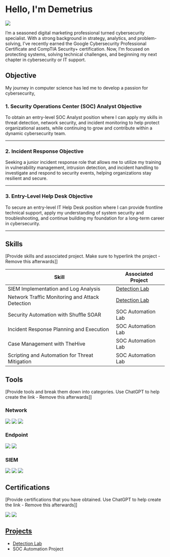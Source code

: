 # Hello, I'm Demetrius
<a href="https://www.linkedin.com/in/demetrius-banks"><img src="https://img.shields.io/badge/-LinkedIn-0072b1?&style=for-the-badge&logo=linkedin&logoColor=white" /></a>


I’m a seasoned digital marketing professional turned cybersecurity specialist. With a strong background in strategy, analytics, and problem-solving, I’ve recently earned the Google Cybersecurity Professional Certificate and CompTIA Security+ certification. Now, I’m focused on protecting systems, solving technical challenges, and beginning my next chapter in cybersecurity or IT support.



## Objective


My journey in computer science has led me to develop a passion for cybersecurity, 
### **1. Security Operations Center (SOC) Analyst Objective**

To obtain an entry-level SOC Analyst position where I can apply my skills in threat detection, network security, and incident monitoring to help protect organizational assets, while continuing to grow and contribute within a dynamic cybersecurity team.

---

### **2. Incident Response Objective**

Seeking a junior incident response role that allows me to utilize my training in vulnerability management, intrusion detection, and incident handling to investigate and respond to security events, helping organizations stay resilient and secure.

---

### **3. Entry-Level Help Desk Objective**

To secure an entry-level IT Help Desk position where I can provide frontline technical support, apply my understanding of system security and troubleshooting, and continue building my foundation for a long-term career in cybersecurity.

---

## Skills
[Provide skills and associated project. Make sure to hyperlink the project - Remove this afterwards]]

| Skill                                         | Associated Project         |
|-----------------------------------------------|----------------------------|
| SIEM Implementation and Log Analysis          | <a href="https://github.com/DDBanks/Detection-Lab/tree/main">Detection Lab</a>|
| Network Traffic Monitoring and Attack Detection | <a href="https://google.com">Detection Lab</a>|
| Security Automation with Shuffle SOAR         | SOC Automation Lab|
| Incident Response Planning and Execution      | SOC Automation Lab|
| Case Management with TheHive                  | SOC Automation Lab|
| Scripting and Automation for Threat Mitigation | SOC Automation Lab|

## Tools
[Provide tools and break them down into categories. Use ChatGPT to help create the link - Remove this afterwards]]

### Network
<div>
    <img src="https://img.shields.io/badge/-Wireshark-1679A7?&style=for-the-badge&logo=Wireshark&logoColor=white" />
    <img src="https://img.shields.io/badge/-Suricata-EF3B2D?&style=for-the-badge&logo=Suricata&logoColor=white" />
    <img src="https://img.shields.io/badge/-Zeek-777BB4?&style=for-the-badge&logo=Zeek&logoColor=white" />
</div>

### Endpoint
<div>
    <img src="https://img.shields.io/badge/-Microsoft_Defender_for_Endpoint-00A4EF?&style=for-the-badge&logo=Microsoft&logoColor=white" />
    <img src="https://img.shields.io/badge/-Velociraptor-4B275F?&style=for-the-badge&logo=Velociraptor&logoColor=white" />
</div>

### SIEM
<div>
    <img src="https://img.shields.io/badge/-Microsoft_Sentinel-0078D4?&style=for-the-badge&logo=Microsoft&logoColor=white" />
    <img src="https://img.shields.io/badge/-Splunk-000000?&style=for-the-badge&logo=Splunk&logoColor=white" />
    <img src="https://img.shields.io/badge/-Elastic-005571?&style=for-the-badge&logo=Elastic&logoColor=white" />
</div>

## Certifications
[Provide certifications that you have obtained. Use ChatGPT to help create the link - Remove this afterwards]]
<div>
<a href="https://www.credly.com/badges/a373bb68-dda8-484b-be49-0efc77349bee/public_url"><img src="https://img.shields.io/badge/-Security%2B-FF0000?&style=for-the-badge&logo=CompTIA&logoColor=white" /></a>
<a href="https://www.credly.com/badges/a373bb68-dda8-484b-be49-0efc77349bee/public_url"><img src="https://img.shields.io/badge/-Google%20Cybersecurity%20Professional%20Certificate-4285F4?style=for-the-badge&logo=Google&logoColor=white" />

</div>

## Projects
- <a href="https://github.com/DDBanks/Detection-Lab/tree/main">Detection Lab</a>
- SOC Automation Project
